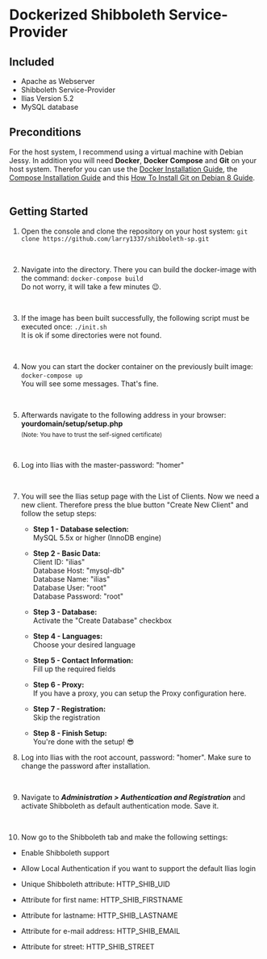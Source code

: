 # Dockerized Shibboleth Service-Provider

## Included
- Apache as Webserver 
- Shibboleth Service-Provider
- Ilias Version 5.2
- MySQL database

## Preconditions
For the host system, I recommend using a virtual machine with Debian Jessy. In addition you will need **Docker**, **Docker Compose** and **Git** on your host system. 
Therefor you can use the [Docker Installation Guide](https://docs.docker.com/engine/installation/linux/debian/), the [Compose Installation Guide](https://docs.docker.com/compose/install/) and this [How To Install Git on Debian 8 Guide](https://www.digitalocean.com/community/tutorials/how-to-install-git-on-debian-8).
<br><br>

## Getting Started
1. Open the console and clone the repository on your host system: `git clone https://github.com/larry1337/shibboleth-sp.git`
<br>

2. Navigate into the directory. There you can build the docker-image with the command: `docker-compose build`<br>
Do not worry, it will take a few minutes :wink:.
<br>

3. If the image has been built successfully, the following script must be executed once: `./init.sh`<br>
It is ok if some directories were not found.
<br>

4. Now you can start the docker container on the previously built image: `docker-compose up`<br>
You will see some messages. That's fine. 
<br>

5. Afterwards navigate to the following address in your browser: **yourdomain/setup/setup.php** <br>
<sub>(Note: You have to trust the self-signed certificate)</sub>
<br>

6. Log into Ilias with the master-password: "homer"
<br>

7. You will see the Ilias setup page with the List of Clients. Now we need a new client. Therefore press the blue button "Create New Client" and follow the setup steps:
	- **Step 1 - Database selection:** <br>
	MySQL 5.5x or higher (InnoDB engine)<br>

	- **Step 2 - Basic Data:** <br>
	Client ID: "ilias"<br>
	Database Host: "mysql-db"<br>
	Database Name: "ilias"<br>
	Database User: "root"<br>
	Database Password: "root"<br>

	- **Step 3 - Database:**<br>
	Activate the "Create Database" checkbox<br>

	- **Step 4 - Languages:**<br>
	Choose your desired language<br>

	- **Step 5 - Contact Information:**<br>
	Fill up the required fields<br>

	- **Step 6 - Proxy:**<br>
	If you have a proxy, you can setup the Proxy configuration here.<br>

	- **Step 7 - Registration:**<br>
 	Skip the registration<br>

	- **Step 8 - Finish Setup:**<br> 
	You're done with the setup! :sunglasses:<br>


8. Log into Ilias with the root account, password: "homer". Make sure to change the password after installation.
<br>

9. Navigate to **_Administration > Authentication and Registration_** and activate Shibboleth as default authentication mode. Save it.
<br>

10. Now go to the Shibboleth tab and make the following settings:

- Enable Shibboleth support<br>
	
- Allow Local Authentication if you want to support the default Ilias login<br>
	
- Unique Shibboleth attribute: HTTP_SHIB_UID<br>
	
- Attribute for first name: HTTP_SHIB_FIRSTNAME<br>
	
- Attribute for lastname: HTTP_SHIB_LASTNAME<br>
	
- Attribute for e-mail address: HTTP_SHIB_EMAIL<br>
	
- Attribute for street: HTTP_SHIB_STREET<br>

